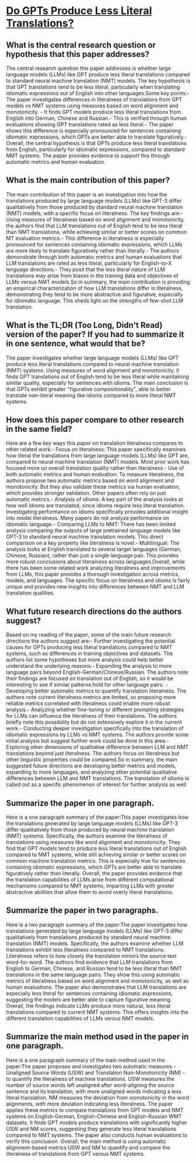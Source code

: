 # [Do GPTs Produce Less Literal Translations?](https://arxiv.org/abs/2305.16806)

## What is the central research question or hypothesis that this paper addresses?

The central research question this paper addresses is whether large language models (LLMs) like GPT produce less literal translations compared to standard neural machine translation (NMT) models. The key hypothesis is that GPT translations tend to be less literal, particularly when translating idiomatic expressions out of English into other languages.Some key points:- The paper investigates differences in literalness of translations from GPT models vs NMT systems using measures based on word alignment and monotonicity. - It finds GPT models produce less literal translations from English into German, Chinese and Russian.- This is verified through human evaluations showing GPT translations rated as less literal.- The paper shows this difference is especially pronounced for sentences containing idiomatic expressions, which GPTs are better able to translate figuratively.- Overall, the central hypothesis is that GPTs produce less literal translations from English, particularly for idiomatic expressions, compared to standard NMT systems. The paper provides evidence to support this through automatic metrics and human evaluation.


## What is the main contribution of this paper?

The main contribution of this paper is an investigation into how the translations produced by large language models (LLMs) like GPT-3 differ qualitatively from those produced by standard neural machine translation (NMT) models, with a specific focus on literalness. The key findings are:- Using measures of literalness based on word alignment and monotonicity, the authors find that LLM translations out of English tend to be less literal than NMT translations, while achieving similar or better scores on common MT evaluation metrics.- This difference in literalness is especially pronounced for sentences containing idiomatic expressions, which LLMs are more likely to translate figuratively rather than literally.- The authors demonstrate through both automatic metrics and human evaluations that LLM translations are rated as less literal, particularly for English-to-X language directions.- They posit that the less literal nature of LLM translations may arise from biases in the training data and objectives of LLMs versus NMT models.So in summary, the main contribution is providing an empirical characterization of how LLM translations differ in literalness, demonstrating they tend to be more abstractive and figurative, especially for idiomatic language. This sheds light on the strengths of few-shot LLM translation.


## What is the TL;DR (Too Long, Didn't Read) version of the paper? If you had to summarize it in one sentence, what would that be?

The paper investigates whether large language models (LLMs) like GPT produce less literal translations compared to neural machine translation (NMT) systems. Using measures of word alignment and monotonicity, it finds GPT translations out of English tend to be less literal while maintaining similar quality, especially for sentences with idioms. The main conclusion is that GPTs exhibit greater "figurative compositionality", able to better translate non-literal meaning like idioms compared to more literal NMT systems.


## How does this paper compare to other research in the same field?

Here are a few key ways this paper on translation literalness compares to other related work:- Focus on literalness: This paper specifically examines how literal the translations from large language models (LLMs) like GPT are, compared to neural machine translation (NMT) models. Most prior work has focused more on overall translation quality rather than literalness.- Use of both automatic metrics and human evaluation: To measure literalness, the authors propose two automatic metrics based on word alignment and monotonicity. But they also validate these metrics via human evaluation, which provides stronger validation. Other papers often rely on just automatic metrics.- Analysis of idioms: A key part of the analysis looks at how well idioms are translated, since idioms require less literal translation. Investigating performance on idioms specifically provides additional insight into model literalness. Many papers do not analyze performance on idiomatic language.- Comparing LLMs to NMT: There has been limited analysis comparing the outputs of large pretrained language models like GPT-3 to standard neural machine translation models. This direct comparison on a key property like literalness is novel.- Multilingual: The analysis looks at English translated to several target languages (German, Chinese, Russian), rather than just a single language pair. This provides more robust conclusions about literalness across languages.Overall, while there has been some related work analyzing literalness and improvements from LLMs, this paper provides a thorough investigation across metrics, models, and languages. The specific focus on literalness and idioms is fairly unique and provides new insights into differences between NMT and LLM translation qualities.


## What future research directions do the authors suggest?

Based on my reading of the paper, some of the main future research directions the authors suggest are:- Further investigating the potential causes for GPTs producing less literal translations compared to NMT systems, such as differences in training objectives and datasets. The authors list some hypotheses but more analysis could help better understand the underlying reasons.- Expanding the analysis to more language pairs beyond English-German/Chinese/Russian. The authors note their findings are focused on translation out of English, so it would be interesting to see if similar patterns hold for other language pairs. - Developing better automatic metrics to quantify translation literalness. The authors note current literalness metrics are limited, so proposing more reliable metrics correlated with literalness could enable more robust analysis.- Analyzing whether fine-tuning or different prompting strategies for LLMs can influence the literalness of their translations. The authors briefly note this possibility but do not extensively explore it in the current work.- Conducting deeper investigation specifically into the translation of idiomatic expressions by LLMs vs NMT systems. The authors provide some initial analysis but suggest further work could be done in this area.- Exploring other dimensions of qualitative difference between LLM and NMT translations beyond just literalness. The authors focus on literalness but other linguistic properties could be compared.So in summary, the main suggested future directions are developing better metrics and models, expanding to more languages, and analyzing other potential qualitative differences between LLM and NMT translations. The translation of idioms is called out as a specific phenomenon of interest for further analysis as well.


## Summarize the paper in one paragraph.

Here is a one paragraph summary of the paper:This paper investigates how the translations generated by large language models (LLMs) like GPT-3 differ qualitatively from those produced by neural machine translation (NMT) systems. Specifically, the authors examine the literalness of translations using measures like word alignment and monotonicity. They find that GPT models tend to produce less literal translations out of English compared to NMT systems, while still achieving similar or better scores on common machine translation metrics. This is especially true for sentences containing idiomatic expressions, which GPTs are better able to translate figuratively rather than literally. Overall, the paper provides evidence that the translation capabilities of LLMs arise from different computational mechanisms compared to NMT systems, imparting LLMs with greater abstractive abilities that allow them to avoid overly literal translations.


## Summarize the paper in two paragraphs.

Here is a two paragraph summary of the paper:The paper investigates how translations generated by large language models (LLMs) like GPT-3 differ qualitatively from translations produced by standard neural machine translation (NMT) models. Specifically, the authors examine whether LLM translations exhibit less literalness compared to NMT translations. Literalness refers to how closely the translation mirrors the source text word-for-word. The authors find evidence that LLM translations from English to German, Chinese, and Russian tend to be less literal than NMT translations in the same language pairs. They show this using automatic metrics of literalness based on word alignment and monotonicity, as well as human evaluations. The paper also demonstrates that LLM translations are especially less literal for sentences containing idiomatic expressions, suggesting the models are better able to capture figurative meaning. Overall, the findings indicate LLMs produce more natural, less literal translations compared to current NMT systems. This offers insights into the different translation capabilities of LLMs versus NMT models.


## Summarize the main method used in the paper in one paragraph.

Here is a one paragraph summary of the main method used in the paper:The paper proposes and investigates two automatic measures - Unaligned Source Words (USW) and Translation Non-Monotonicity (NM) - to quantify the literalness of machine translations. USW measures the number of source words left unaligned after word-aligning the source sentence and its translation, with more unaligned words indicating a less literal translation. NM measures the deviation from monotonicity in the word alignments, with more deviation indicating less literalness. The paper applies these metrics to compare translations from GPT models and NMT systems on English-German, English-Chinese and English-Russian WMT datasets. It finds GPT models produce translations with significantly higher USW and NM scores, suggesting they generate less literal translations compared to NMT systems. The paper also conducts human evaluations to verify this conclusion. Overall, the main method is using automatic alignment-based metrics USW and NM to quantify and compare the literalness of translations from GPT versus NMT systems.
